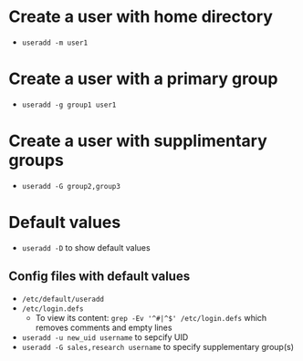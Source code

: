 # Create a user with home directory
* `useradd -m user1`

# Create a user with a primary group
* `useradd -g group1 user1`

# Create a user with supplimentary groups
* `useradd -G group2,group3`

# Default values
* `useradd -D` to show default values
## Config files with default values
* `/etc/default/useradd`
* `/etc/login.defs`
  * To view its content: `grep -Ev '^#|^$' /etc/login.defs` which removes comments and empty lines
* `useradd -u new_uid username` to sepcify UID
* `useradd -G sales,research username` to specify supplementary group(s)
